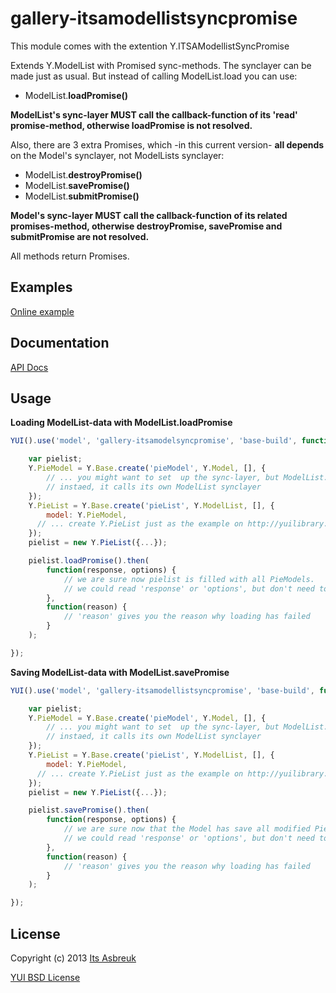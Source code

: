gallery-itsamodellistsyncpromise
======================


This module comes with the extention Y.ITSAModellistSyncPromise


Extends Y.ModelList with Promised sync-methods. The synclayer can be made just as usual. But instead of calling
ModelList.load you can use:

* ModelList.<b>loadPromise()</b>


<b>ModelList's sync-layer MUST call the callback-function of its 'read' promise-method, otherwise loadPromise is not resolved.</b>


Also, there are 3 extra Promises, which -in this current version- <b>all depends</b> on the Model's synclayer, not ModelLists synclayer:


* ModelList.<b>destroyPromise()</b>
* ModelList.<b>savePromise()</b>
* ModelList.<b>submitPromise()</b>

<b>Model's sync-layer MUST call the callback-function of its related promises-method, otherwise destroyPromise, savePromise and submitPromise are not resolved.</b>


All methods return Promises.

Examples
--------
[Online example](http://projects.itsasbreuk.nl/examples/itsamodellistsyncpromise/index.html)

Documentation
--------------
[API Docs](http://projects.itsasbreuk.nl/apidocs/classes/ITSAModellistSyncPromise.html)

Usage
-----

<b>Loading ModelList-data with ModelList.loadPromise</b>
```js
YUI().use('model', 'gallery-itsamodelsyncpromise', 'base-build', function(Y) {

    var pielist;
    Y.PieModel = Y.Base.create('pieModel', Y.Model, [], {
        // ... you might want to set  up the sync-layer, but ModelList.loadPromise doesn't call the 'read' method of every separate Y.PieModel
        // instaed, it calls its own ModelList synclayer
    });
    Y.PieList = Y.Base.create('pieList', Y.ModelList, [], {
        model: Y.PieModel,
      // ... create Y.PieList just as the example on http://yuilibrary.com/yui/docs/model-list/#the-sync-method specifies ...
    });
    pielist = new Y.PieList({...});

    pielist.loadPromise().then(
        function(response, options) {
            // we are sure now pielist is filled with all PieModels.
            // we could read 'response' or 'options', but don't need to
        },
        function(reason) {
            // 'reason' gives you the reason why loading has failed
        }
    );

});
```

<b>Saving ModelList-data with ModelList.savePromise</b>
```js
YUI().use('model', 'gallery-itsamodellistsyncpromise', 'base-build', function(Y) {

    var pielist;
    Y.PieModel = Y.Base.create('pieModel', Y.Model, [], {
        // ... you might want to set  up the sync-layer, but ModelList.loadPromise doesn't call the 'read' method of every separate Y.PieModel
        // instaed, it calls its own ModelList synclayer
    });
    Y.PieList = Y.Base.create('pieList', Y.ModelList, [], {
        model: Y.PieModel,
      // ... create Y.PieList just as the example on http://yuilibrary.com/yui/docs/model-list/#the-sync-method specifies ...
    });
    pielist = new Y.PieList({...});

    pielist.savePromise().then(
        function(response, options) {
            // we are sure now that the Model has save all modified PieModels.
            // we could read 'response' or 'options', but don't need to
        },
        function(reason) {
            // 'reason' gives you the reason why loading has failed
        }
    );

});
```

License
-------

Copyright (c) 2013 [Its Asbreuk](http://http://itsasbreuk.nl)

[YUI BSD License](http://developer.yahoo.com/yui/license.html)
